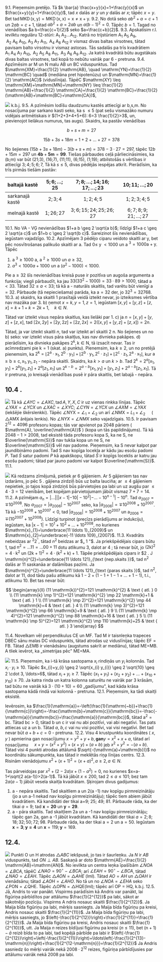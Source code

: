 9.1. Pieņemsim pretējo. Tā $k \bar{a} \frac{x+y}{x}=1+\frac{y}{x}$ un $\frac{x+y}{y}=1+\frac{x}{y}$, tad $x$ dalās ar $y$ un $y$ dalās ar $x$; tāpēc $x=y$. Bet $\operatorname{tad} \operatorname{MKD}(\mathrm{x}, \mathrm{y})=\operatorname{MKD}(\mathrm{x}, \mathrm{x})=\mathrm{x} \neq \mathrm{x}+\mathrm{y}$.
9.2. No dotā seko $a b^{2}+a=c+1$ un $2 a b=c+1$, tātad $a b^{2}+a=2 a b$ un $a(b-1)^{2}=0$. Tāpēc $b=1$. Tagad no vienādības $a b=\frac{c+1}{2}$ seko $a=\frac{c+b}{2}$.
9.3. Apskatīsim r.l. ievilktu regulāru 12-stūri: $\mathrm{A}_{1} \mathrm{~A}_{2} \ldots \mathrm{A}_{12}$. Katrā no trijstūriem $\mathrm{A}_{1} \mathrm{~A}_{5} \mathrm{~A}_{9}, \mathrm{~A}_{2} \mathrm{~A}_{6} \mathrm{~A}_{10}$, $\mathrm{A}_{3} \mathrm{~A}_{7} \mathrm{~A}_{11}, \mathrm{~A}_{4} \mathrm{~A}_{8} \mathrm{~A}_{12}$ ir vismaz divas baltas virsotnes, tātad pavisam balto virsotnu ir vismaz astoņas. Tās sadalās pa trīs kvadrātiem $\mathrm{A}_{1} \mathrm{~A}_{4} \mathrm{~A}_{7} \mathrm{~A}_{10}, \mathrm{~A}_{2} \mathrm{~A}_{5} \mathrm{~A}_{8} \mathrm{~A}_{11}, \mathrm{~A}_{3} \mathrm{~A}_{6} \mathrm{~A}_{9} \mathrm{~A}_{12}$. Ja katrā kvadrātā būtu augstākais divas baltas virsotnes, tad kopā to nebūtu vairāk par 6 - pretruna.
9.4. Apzīmēsim ar M un N malu AB un BC viduspunktus. Tad $\mathrm{XM}=\frac{1}{2} \mathrm{AB}, \quad \mathrm{YN}=\frac{1}{2} \mathrm{BC} \quad$ (mediāna pret hipotenūzu) un $\mathrm{MN}=\frac{1}{2} \mathrm{AC}$ (viduslīnija). TāpēC
$\mathrm{XY} \leq \mathrm{XM}+\mathrm{MN}+\mathrm{NY} \leq \frac{1}{2} \mathrm{AB}+\frac{1}{2} \mathrm{CA}+\frac{1}{2} \mathrm{BC}=\frac{1}{2}(\mathrm{AB}+\mathrm{BC}+\mathrm{CA})$,

![](https://cdn.mathpix.com/cropped/2024_08_18_b975d9c0c04c23d9ed40g-1.jpg?height=386&width=538&top_left_y=932&top_left_x=1319)
k.b.j.
9.5. A pzīmēsim lodīšu daudzumu kastēs attiecīgi ar b,s,m. No nosacījuma par sarkano kasti seko, ka s $\leq 5$ (pat sešu vismazāko numuru vidējais aritmētiskais ir $(1+2+3+4+5+6): 6=3 \frac{1}{2}>3$, un, pievienojot lielākus numurus, tas augs). Skaidrs, ka pastāv vienādības

$$
b+s+m=27
$$

$$
15 b+3 s+18 m=1+2+\ldots+27=378
$$

No šejienes $(15 b+3 s+18 m)-3(b+s+m)=378-3 \cdot 27=297$, tāpēc $12 b+15 m=297$ un $\mathbf{4 b}+\mathbf{5 m}=\mathbf{9 9}$.
Tiešas pārbaudes ceḷā pārliecināsimies, ka (b;m) var būt (21;3), (16;7), (11;11), (6;15), (1;19); atbilstošās s vērtības ir attiecīgi $3 ; 4 ; 5 ; 6 ; 7$, Tā kā $s \leq 5$, divas pēdējās iespējas atkrīt. Pierādīsim, ka trīs pirmās tiešām pastāv:

| baltajā kastē | $5 ; 6 ; \ldots ; 25$ | $7 ; 8 ; \ldots ; 14 ; 16 ; 17 ; \ldots ; 23$ | $10 ; 11 ; \ldots ; 20$ |
| :--- | :---: | :---: | :---: |
| sarkanajā kastē | $2 ; 3 ; 4$ | $1 ; 2 ; 4 ; 5$ | $1 ; 2 ; 3 ; 4 ; 5$ |
| melnajā kastē | $1 ; 26 ; 27$ | $3 ; 6 ; 15 ; 24 ; 25 ; 26 ; 27$ | $6 ; 7 ; 8 ; 9 ; 21 ; \ldots ; 27$ |

10.1. No VA - VĢ nevienādības $1+a b \geq 2 \sqrt{a b}$; līdzīgi $1+a c \geq 2 \sqrt{a c}$ un $1+b c \geq 2 \sqrt{b c}$. Sareizinot šīs nevienādības, iegūstam vajadzīgo.
10.2. Apzīmējam 3 pēdējo ciparu veidoto skaitli ar y, bet pēc nosvītrošanas palikušo skaitli ar a. Tad $0 \leq$ y $<1000$ un a ${ }^{3}=1000 \mathrm{a}+\mathrm{y}$. Tāpēc

1) a ${ }^{3} \geq 1000$ a, a ${ }^{2} \geq 1000$ un $a \geq 32$,
2) $a^{3}<1000 a+1000$ un a $\left(a^{2}-1000\right)<1000$.

Pie $\mathrm{a} \geq 32$ šīs nevienādības kreisā puse ir pozitīva un augoša argumenta a funkcija; viegli pārbaudīt, ka jau $33\left(33^{2}-1000\right)=33 \cdot 89>1000$, tātad a $<33$. Tātad $32 \leq a<33$; tā kā a - naturāls skaitlis, tad varētu būt vienīgi $\mathrm{a}=32$. Pārbaude (tā nepieciešama) parāda, ka $\mathrm{a}=32$ der, jo $32^{3}=32768$.
10.3. a) skaidrs, ka skaitli 1 prasītajā veidā izteikt nevar, jo izteiksmes vērtība nav mazāka par 3.
b) ņemot $x=k, y=1, z=1$, iegūstam $[x, y]+[y, z]+[z, x]=k+1+k=2 k+1, \quad k \in N$.

Tātad var izteikt visus nepāra skaitlus, kas lielāki par 1.
c) ja $n=[x, y]+[y, z]+[z, x]$, tad $[2 x, 2 y]+[2 y, 2 z]+[2 z, 2 x]=2([x, y]+[y, z]+[z, x])=2 n$.

Tātad, ja var izteikt skaitli $n$, tad var izteikt arī skaitli 2 n. No šejienes un no b) seko: var izteikt visus pāra skaitļus, kas nav divnieka pakāpes.
d) pierādīsim, ka divnieka pakāpes $2^{\mathrm{k}}, \mathrm{k} \in \mathrm{N}$, tā izsacīt nevar. Tas ir acīmredzami pie $\mathrm{k}=1$ (skat. a) punktu). Pienemsim, ka $k \geq 2$, un no pretējā pienemsim, ka $2^{\mathrm{k}}=\left\lfloor 2^{\mathrm{a}} \cdot \mathrm{x}_{1}, 2^{\mathrm{b}} \cdot \mathrm{y}_{1}\right\rfloor+\left\lfloor 2^{\mathrm{b}} \cdot \mathrm{y}_{1}, 2^{\mathrm{c}} \cdot \mathrm{z}_{1}\right\rfloor+\left\lfloor 2^{\mathrm{c}} \cdot \mathrm{z}_{1}, 2^{\mathrm{a}} \cdot \mathrm{x}_{1}\right\rfloor$, kur $\mathrm{a} \geq \mathrm{b} \geq \mathrm{c}, \mathrm{x}_{1}, \mathrm{y}_{1}, \mathrm{z}_{1}$ - nepāra skaitli. Skaidrs, ka $k>a$ un $k>b$. Tad $2^{k}=2^{a}\left[x_{1}, y_{1}\right]+2^{b}\left[y_{1}, z_{1}\right]+2^{a}\left[z_{1}, x_{1}\right]$ un $2^{k-b}=2^{a-b}\left[x_{1}, y_{1}\right]+\left[y_{1}, z_{1}\right]+2^{a-b}\left[z_{1}, x_{1}\right]$. Tā ir pretruna, jo kreisajā vienādības pusē ir pāra skaitlis, bet labajā - nepāra.

## 10.4 .

![](https://cdn.mathpix.com/cropped/2024_08_18_b975d9c0c04c23d9ed40g-2.jpg?height=484&width=679&top_left_y=1006&top_left_x=263)
Tā kā $\angle A Y C=\angle A X C, \operatorname{tad} A, Y, X, C$ ir uz vienas rinkka līnijas. Tāpēc $\angle Y A X=\angle Y C X$ un $\angle X A C=\angle X Y C$; $\angle C Y N=\angle Y C X$ un $\angle A X M=\angle Y A X \quad$ (iekšējie škērslenkki). Tāpēc $\angle \mathrm{NYX}=\angle_{1}+\angle_{2}$ un arī $\angle \mathrm{NMX}=L_{1}+\angle_{2} \quad$ ( $\triangle \mathrm{AMX}$ ārējais lenkis). No $\angle N Y X=\angle N M X$ seko vajadzīgais.
10.5. Ir pavisam $2^{12}=4096$ profesoru kopas; tās var apvienot pa 2048 pāriem ( $\mathrm{A}, \overline{\mathrm{A}}$ ) (kopa un tās papildinājums). Tā kā $2048-1>2008$, tad eksistē tāda profesoru kopa S, ka ne S, ne $\overline{\mathrm{S}}$ nav tukša kopa un ne S, ne $\overline{\mathrm{S}}$ vēl nav padome.
Pieņemsim, ka S nevar kalpot par jaundibināmo padomi. Tad S nav kopīga locekḷa ar kādu jau esošu padomi $P$. Tad $\bar{S}$ satur padomi $P$ kā apakškopu, tātad $\bar{S}$ ir kopīgs loceklis ar katru jau esošu padomi; tātad par jauno padomi var kalpot $\overline{\mathrm{S}}$.
11.1.

![](https://cdn.mathpix.com/cropped/2024_08_18_b975d9c0c04c23d9ed40g-2.jpg?height=423&width=455&top_left_y=1936&top_left_x=298)
Kā redzams zīmējumā, pietiek ar 6 gājieniem. Ar 5 gājieniem tas nav izdarāms, jo pēc 5 . gājiena zirdziņ̌̌ būs uz balta lauciña; ar $\leq 4$ gājieniem nepietiek, jo tajos kopā zirdziņš būs pārvietojies pa labi un uz augšu par $\leq 4 \cdot 3=12$ vienībām, bet kopējam pārvietojumam jābūt vismaz $7+7=14$.
11.2. A pzīmējam $a_{n}=|\ldots||| x-1|-10|-10^{2}\left|-\ldots-10^{n-1}\right|-10^{n}$. Tad $a_{2007}=\mp 10^{2008}$. No $a_{2007}=\left|a_{2006}\right|-10^{2007}$ seko, ka $\left|a_{2006}\right|=\mp 10^{2008}+10^{2007}$. Tā kā $-10^{2008}+10^{2007}<0$, tad $\left|a_{2006}\right|=10^{2008}+10^{2007}$ un
$\mathrm{a}_{2006}=\mp\left(10^{2007}+10^{2008}\right)$. Līdzīgi turpinot (precīzs pierādījums ar indukciju), iegūstam, ka $|\mathrm{x}-1|=10^{1}+10^{2}+\ldots+10^{2008}$, no kurienes $\mathrm{x}_{1}=\underbrace{11 \ldots 1}_{2009}$ un $\mathrm{x}_{2}=\underbrace{-11 \ldots 109}_{2007}$.
11.3. Kvadrāts nebeidzas ar ${ }^{2} 2^{\prime \prime}$, tātad $n^{2}$ beidzas ar $„ 1 "$. Ja priekšpēdējais cipars būtu 1, tad $\mathrm{n}^{2}=\ldots 11=\ldots 00+11$ dotu atlikumu 3, dalot ar 4 ; tā nevar būt, jo $(2 \mathrm{k})^{2}=4 \cdot \mathrm{k}^{2}$ un $(2 \mathrm{k}+1)^{2}=4 \cdot\left(\mathrm{k}^{2}+\mathrm{k}\right)+1$. Tāpēe priekšpēdējais cipars ir $2 . J \mathrm{n}^{2}=\underbrace{11 \ldots 121}_{\text {nep.skaits }}$, tad $\mathrm{n}^{2}$ dalās ar 11 saskanāa ar dalāmības pazīmi. Ja $\mathrm{n}^{2}=\underbrace{11 \ldots 121}_{\text {paras skaits }}$, tad $\mathrm{n}^{2}$, dalot ar 11, dod tādu pašu atlikumu kā $1-2+(1-1+1-1+\ldots+1-1)$, t.i., atlikumu 10. Bet tas nevar būt:

$$
\begin{array}{ll}
(11 \mathrm{k})^{2}=121 \mathrm{k}^{2} & \text { atl. } 0 \\
(11 \mathrm{k} \mp 1)^{2}=121 \mathrm{k}^{2} \mp 22 \mathrm{k}+1 & \text { atl. } 1 \\
(11 \mathrm{k} \mp 2)^{2}=121 \mathrm{k}^{2} \mp 44 \mathrm{k}+4 & \text { atl. } 4 \\
(11 \mathrm{k} \mp 3)^{2}=121 \mathrm{k}^{2} \mp 66 \mathrm{k}+9 & \text { atl. } 9 \\
(11 \mathrm{k} \mp 4)^{2}=121 \mathrm{k}^{2} \mp 88 \mathrm{k}+16 & \text { atl. } 5 \\
(11 \mathrm{k} \mp 5)^{2}=121 \mathrm{k}^{2} \mp 110 \mathrm{k}+25 & \text { atl. } 3
\end{array}
$$

11.4. Novelkam vēl perpendikulus CE un MF. Tad M ir taisnleņka trapeces DBEC sānu malas DC viduspunkts, tātad atrodas uz viduslīnijas; tāpēc $\mathrm{EF}=\mathrm{FB}$. Tātad $\triangle \mathrm{EMB}$ ir vienādsānu (augstums sakrīt ar mediānu), tātad ME=MB. A tliek ievērot, ka „simetrijas pēc" ME=MA.

![](https://cdn.mathpix.com/cropped/2024_08_18_b975d9c0c04c23d9ed40g-3.jpg?height=290&width=401&top_left_y=1334&top_left_x=813)
11.5. Pieņemsim, ka i-tā krāsa sastopama $x_{i}$ rindiņās un $y_{i}$ kolonnās. Tad $x_{i} \cdot y_{i} \geq 10$. Tāpēc $x_{i}+y_{i} \geq 2 \sqrt{x_{i} y_{i}} \geq 2 \sqrt{10} \geq 2 \cdot 3, \ldots>6$, tātad $x_{i}+y_{i} \geq 7$. Tāpēc $\left(x_{1}+y_{1}\right)+\left(x_{2}+y_{2}\right)+\ldots+\left(x_{10}+y_{10}\right) \geq 70$. Ja katra rinda un katra kolonna saturētu ne vairāk par 3 krāsām, tad būtu ne vairāk kā $3 \cdot(10+10)=60$ „gadījumu", kad kāda krāsa sastopama kādā rindā vai kolonnā - pretruna.
12.1. Pieņemsim, ka tādi skaitļi eksistē.

Ievērosim, ka $\frac{1}{\mathrm{a}}=-\left(\frac{1}{\mathrm{~b}}+\frac{1}{\mathrm{c}}\right)=-\frac{\mathrm{b}+\mathrm{c}}{\mathrm{bc}}=-\frac{-\mathrm{a}}{\mathrm{bc}}=\frac{\mathrm{a}}{\mathrm{bc}}$, tātad $\mathrm{a}^{2}=\mathrm{bc}$. Tātad $\mathrm{bc}>0$, tātad b un c ir vai nu abi pozitīvi, vai abi negatīvi. Tas pats attiecas uz a un b. Tātad $a$, $b, c$ vai nu visi pozitīvi, vai visi negatīvi. Bet tad nevar būt $a+b+c=0$ - pretruna.
12.2. Visu 4 krustpunktu koordinātes ( $x, y$ ) apmierina gan nosacīijumu $x=y^{2}+y+b, \boldsymbol{g a n} y=x^{2}+x+a$, tātad arī nosacījumu $\quad x+y=\left(x^{2}+y^{2}\right)+(x+y)+(a+b)$ jeb $x^{2}+y^{2}=-(a+b)$. Tātad visi 4 punkti atrodas attālumā $\sqrt{-(\mathrm{a}+\mathrm{b})}$ no koordinātu sākumpunkta, kas tātad ir meklētās riņ̧a līnijas centrs.
12.3. Risinām vienādojumu $x^{2}+(x+1)^{2}=(x+a)^{2}, a \geq 2, a \in N$.

Tas pārveidojas par $x^{2}+(2-2 a) x+\left(1-a^{2}\right)=0$, no kurienes $x=a-1+\sqrt{2 a(a-1)}>2(a-1)$.
Tā kā jābūt $x \leq 200$, tad $2 \leq a \leq 101$; bez tam $2 a(a-1)$ jābūt vesela skaitļa kvadrātam. Şķirojam divus gadijumus:

1) a - nepāra skaitlis. Tad skaitliem a un 2(a -1) nav kopīgu pirmreizinātāju (jo a un a-1 nekad nav kopīgu pirmreizinātāju); tāpēc tiem abiem jābūt kvadrātiem. Kā kandidāti der tikai a=9; 25; 49; 81. Pārbaude rāda, ka der tikai $a=9$; tad $\mathbf{x}=\mathbf{2 0}$ un $\mathbf{y}=\mathbf{2 9}$.
2) a - pāra skaitlis. Tad skaitļiem 2a un a -1 nav kopīgu pirmreizinātāju; tāpēc gan 2a, gan a -1 jābūt kvadrātam. Kā kandidāti der tikai $a=2 ; 8 ; 18 ; 32 ; 50 ; 72 ; 98$. Pārbaude rāda, ka der tikai $\mathrm{a}=2$ un $\mathrm{a}=50$. Iegūstam $\mathbf{x}=\mathbf{3} ; \mathbf{y = 4}$ un $\mathbf{x}=119 ; \mathbf{y}=169$.

## 12.4.

![](https://cdn.mathpix.com/cropped/2024_08_18_b975d9c0c04c23d9ed40g-4.jpg?height=364&width=470&top_left_y=612&top_left_x=790)
Punkti O un H atrodas $\triangle A B C$ iekšpusē, jo tas ir šaurleņku. Ja $N$ ir $A B$ viduspunkts, tad $O N \perp A B$. Saskaņā ar doto $\mathrm{AE}=\frac{1}{2} \mathrm{AB}=\mathrm{AN}$. No ievilkta un centra leņka īpašībām $\angle N O A=\angle B C A$, tāpēC $\angle N A O=90^{\circ}-\angle B C A$; arī $\angle E A H=90^{\circ}-\angle B C A$, tātad $\angle N A O=\angle E A H$. Tāpēc $\triangle A O N=\triangle A H E$ (lml). Tātad $A O=A H$ un $\triangle O A H$ ir vienādsānu; tātad $\angle A O H=\angle A H O$. No tā un no $\angle N O A=\angle E H A$ seko $\angle \mathrm{PON}=\angle \mathrm{QHE}$. Tāpēc $\triangle \mathrm{OPN}=\triangle \mathrm{HQE}(\mathrm{lml}) ;$ tāpēc arī $\mathrm{OP}=\mathrm{HQ}$, k.b.j.
12.5. Jā, Andris to var panākt. Vispirms parādīsim kā Andris var panākt, lai figūriņa pārbīdītos par attālumu $\frac{1}{2^{12}}$ pa labi, sākot ar sākotnējo pozīciju. Vispirms A ndris nosauc skaitli $\frac{1}{2^{12}}$. Ja Maija bīda figūriņu pa labi, mērķis sasniegts. Ja Maija bīda figūriņu pa kreisi, Andris nosauc skaitli $\frac{1}{2^{11}}$. Ja Maija bīda figūriņu pa labi, mērķis sasniegts, jo $\left(-\frac{1}{2^{12}}\right)+\frac{1}{2^{11}}=\frac{1}{2^{12}}$. Ja Maija bīda figūriṇu pa kreisi, Andris nosauc skaitli $\frac{1}{2^{10}}$, utt. Ja Maija $n$ reizes bīdījusi figūrinu pa kreisi $(n \leq 11)$, bet $(\mathrm{n}+1)-\bar{a}$ reizē bīda to pa labi, tad kopējā pārbīde pa labi ir $\left(-\frac{1}{2^{12}}\right)+\left(-\frac{1}{2^{11}}\right)+\ldots\left(-\frac{1}{2^{13}-\mathrm{n}}\right)+\frac{1}{2^{12-\mathrm{n}}}=\frac{1}{2^{12}}$ Ja Andris sasniedz šo mērķi vairāk nekā $2008 \cdot 2^{12}$ reizes, figūriņa pārbīdījusies par attālumu vairāk nekā 2008 pa labi.

